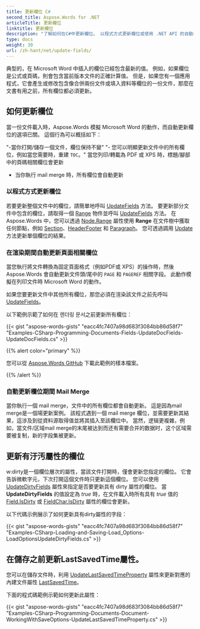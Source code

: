 ```yaml
---
title: 更新欄位 C#
second_title: Aspose.Words for .NET
articleTitle: 更新欄位
linktitle: 更新欄位
description: "了解如何在C#中更新欄位。 以程式方式更新欄位或使用 .NET API 的自動欄位更新。"
type: docs
weight: 30
url: /zh-hant/net/update-fields/
---
```


典型的，在 Microsoft Word 中插入的欄位已經包含最新的值。 例如，如果欄位是公式或頁碼，則會包含當前版本文件的正確計算值。 但是，如果您有一個應用程式，它會產生或修改包含像合併兩份文件或填入資料等欄位的一份文件，那麼在文書有用之前，所有欄位都必須更新。

## 如何更新欄位

當一份文件載入時，Aspose.Words 模擬 Microsoft Word 的動作，而自動更新欄位的選項已關。 這個行為可以概括如下：

"-當你打開/儲存一個文件，欄位保持不變"
"- 您可以明顯更新文件中的所有欄位，例如當您需要時，重建 `TOC`。"
當您列印/轉載為 PDF 或 XPS 時，標題/腳部中的頁碼相關欄位會更新
- 当你執行 mail merge 時，所有欄位會自動更新

### 以程式方式更新欄位

若要更新整個文件中的欄位，請簡單地呼叫 [UpdateFields](https://reference.aspose.com/words/net/aspose.words/document/updatefields/) 方法。 要更新部分文件中包含的欄位，請取得一個 [Range](https://reference.aspose.com/words/net/aspose.words/range/) 物件並呼叫 [UpdateFields](https://reference.aspose.com/words/net/aspose.words/range/updatefields/) 方法。 在 Aspose.Words 中，您可以透過 [Node.Range](https://reference.aspose.com/words/net/aspose.words/node/range/) 屬性使用 **Range** 在文件樹中獲取任何節點，例如 [Section](https://reference.aspose.com/words/net/aspose.words/section/)、[HeaderFooter](https://reference.aspose.com/words/net/aspose.words/headerfooter/) 和 [Paragraph](https://reference.aspose.com/words/net/aspose.words/paragraph/)。 您可透過調用 [Update](https://reference.aspose.com/words/net/aspose.words.fields/field/update/) 方法更新單個欄位的結果。

### 在渲染期間自動更新頁面相關欄位

當您執行將文件轉換為固定頁面格式（例如PDF或 XPS）的操作時，然後 Aspose.Words 會自動更新文件頭/尾中的 `PAGE` 和 `PAGEREF` 相關字段。 此動作模擬在列印文件時 Microsoft Word 的動作。

如果您要更新文件中其他所有欄位，那您必須在渲染該文件之前先呼叫 [UpdateFields](https://reference.aspose.com/words/net/aspose.words/document/updatefields/)。

以下範例示範了如何在 렌더링 문서之前更新所有欄位：

{{< gist "aspose-words-gists" "eacc4fc7407a98d683f3084bb86d58f7" "Examples-CSharp-Programming-Documents-Fields-UpdateDocFields-UpdateDocFields.cs" >}}

{{% alert color="primary" %}}

您可以從 [Aspose.Words GitHub](https://github.com/aspose-words/Aspose.Words-for-.NET/blob/master/Examples/Data/Rendering.docx) 下載此範例的樣本檔案。

{{% /alert %}}

### 自動更新欄位期間 Mail Merge

當你執行一個 mail merge，文件中的所有欄位都會自動更新。 這是因為mail merge是一個場更新案例。 該程式遇到一個 mail merge 欄位，並需要更新其結果，這涉及到從資料源取得值並將其插入至該欄位中。 當然，逻辑更複雜，例如，當文件/区域mail merge的末尾被达到而还有需要合并的数据时，这个区域需要被复制，新的字段集被更新。

## 更新有汙汚屬性的欄位

w:dirty是一個欄位層次的屬性，當該文件打開時，僅會更新您指定的欄位。 它會告訴微軟字元，下次打開這個文件時只更新這個欄位。 您可以使用 [UpdateDirtyFields](https://reference.aspose.com/words/net/aspose.words.loading/loadoptions/updatedirtyfields/) 屬性來指定是否要更新具有 dirty 屬性的欄位。 當 **UpdateDirtyFields** 的值設定為 *true* 時，在文件載入時所有具有 *true* 值的 [Field.IsDirty](https://reference.aspose.com/words/net/aspose.words.fields/field/isdirty/) 或 [FieldChar.IsDirty](https://reference.aspose.com/words/net/aspose.words.fields/fieldchar/isdirty/) 屬性的欄位會更新。

以下代碼示例展示了如何更新具有dirty屬性的字段：

{{< gist "aspose-words-gists" "eacc4fc7407a98d683f3084bb86d58f7" "Examples-CSharp-Loading-and-Saving-Load_Options-LoadOptionsUpdateDirtyFields.cs" >}}

## 在儲存之前更新LastSavedTime屬性。

您可以在儲存文件時，利用 [UpdateLastSavedTimeProperty](https://reference.aspose.com/words/net/aspose.words.saving/saveoptions/updatelastsavedtimeproperty/) 屬性來更新對應的內建文件屬性 [LastSavedTime](https://reference.aspose.com/words/net/aspose.words.properties/builtindocumentproperties/lastsavedtime/)。

下面的程式碼範例示範如何更新此屬性：

{{< gist "aspose-words-gists" "eacc4fc7407a98d683f3084bb86d58f7" "Examples-CSharp-Programming-Documents-Document-WorkingWithSaveOptions-UpdateLastSavedTimeProperty.cs" >}}
